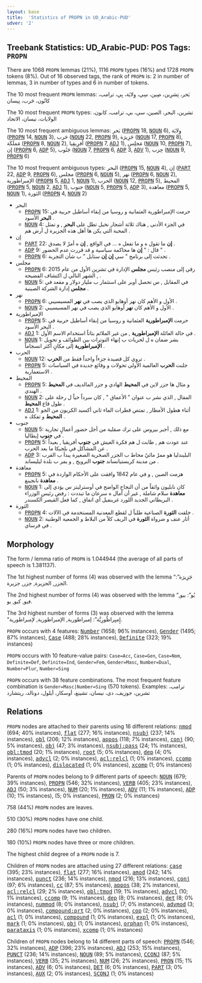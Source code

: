```yaml
---
layout: base
title:  'Statistics of PROPN in UD_Arabic-PUD'
udver: '2'
---
```


## Treebank Statistics: UD_Arabic-PUD: POS Tags: `PROPN`

There are 1068 `PROPN` lemmas (21%), 1116 `PROPN` types (16%) and 1728 `PROPN` tokens (8%).
Out of 16 observed tags, the rank of `PROPN` is: 2 in number of lemmas, 3 in number of types and 6 in number of tokens.

The 10 most frequent `PROPN` lemmas: بَحر، تِشرِين، صِين، سِي، وِلايَة، بِي، ترامب، كانُون، حَرب، نِيسان

The 10 most frequent `PROPN` types:  تشرين، البحر، الصين، سي، بي، ترامب، كانون، الولايات، نيسان، الاتحاد

The 10 most frequent ambiguous lemmas: بَحر (<tt><a href="ar_pud-pos-PROPN.html">PROPN</a></tt> 18, <tt><a href="ar_pud-pos-NOUN.html">NOUN</a></tt> 6), وِلايَة (<tt><a href="ar_pud-pos-PROPN.html">PROPN</a></tt> 14, <tt><a href="ar_pud-pos-NOUN.html">NOUN</a></tt> 3), حَرب (<tt><a href="ar_pud-pos-NOUN.html">NOUN</a></tt> 22, <tt><a href="ar_pud-pos-PROPN.html">PROPN</a></tt> 9), جَزِيرَة (<tt><a href="ar_pud-pos-NOUN.html">NOUN</a></tt> 17, <tt><a href="ar_pud-pos-PROPN.html">PROPN</a></tt> 8), مَملَكَة (<tt><a href="ar_pud-pos-PROPN.html">PROPN</a></tt> 8, <tt><a href="ar_pud-pos-NOUN.html">NOUN</a></tt> 2), أَفرِيقِيا (<tt><a href="ar_pud-pos-PROPN.html">PROPN</a></tt> 7, <tt><a href="ar_pud-pos-ADJ.html">ADJ</a></tt> 1), مَجلِس (<tt><a href="ar_pud-pos-NOUN.html">NOUN</a></tt> 10, <tt><a href="ar_pud-pos-PROPN.html">PROPN</a></tt> 7), إِن (<tt><a href="ar_pud-pos-PROPN.html">PROPN</a></tt> 6, <tt><a href="ar_pud-pos-ADP.html">ADP</a></tt> 5), جَنُوب (<tt><a href="ar_pud-pos-NOUN.html">NOUN</a></tt> 7, <tt><a href="ar_pud-pos-PROPN.html">PROPN</a></tt> 6, <tt><a href="ar_pud-pos-ADP.html">ADP</a></tt> 3, <tt><a href="ar_pud-pos-ADV.html">ADV</a></tt> 1), حِزب (<tt><a href="ar_pud-pos-NOUN.html">NOUN</a></tt> 9, <tt><a href="ar_pud-pos-PROPN.html">PROPN</a></tt> 6)

The 10 most frequent ambiguous types:  البحر (<tt><a href="ar_pud-pos-PROPN.html">PROPN</a></tt> 15, <tt><a href="ar_pud-pos-NOUN.html">NOUN</a></tt> 4), إن (<tt><a href="ar_pud-pos-PART.html">PART</a></tt> 22, <tt><a href="ar_pud-pos-ADP.html">ADP</a></tt> 9, <tt><a href="ar_pud-pos-PROPN.html">PROPN</a></tt> 6), مجلس (<tt><a href="ar_pud-pos-PROPN.html">PROPN</a></tt> 6, <tt><a href="ar_pud-pos-NOUN.html">NOUN</a></tt> 5), نهر (<tt><a href="ar_pud-pos-PROPN.html">PROPN</a></tt> 6, <tt><a href="ar_pud-pos-NOUN.html">NOUN</a></tt> 2), الإمبراطورية (<tt><a href="ar_pud-pos-PROPN.html">PROPN</a></tt> 5, <tt><a href="ar_pud-pos-ADJ.html">ADJ</a></tt> 1, <tt><a href="ar_pud-pos-NOUN.html">NOUN</a></tt> 1), الحرب (<tt><a href="ar_pud-pos-NOUN.html">NOUN</a></tt> 12, <tt><a href="ar_pud-pos-PROPN.html">PROPN</a></tt> 5), المحيط (<tt><a href="ar_pud-pos-PROPN.html">PROPN</a></tt> 5, <tt><a href="ar_pud-pos-NOUN.html">NOUN</a></tt> 2, <tt><a href="ar_pud-pos-ADJ.html">ADJ</a></tt> 1), جنوب (<tt><a href="ar_pud-pos-NOUN.html">NOUN</a></tt> 5, <tt><a href="ar_pud-pos-PROPN.html">PROPN</a></tt> 5, <tt><a href="ar_pud-pos-ADP.html">ADP</a></tt> 3), معاهدة (<tt><a href="ar_pud-pos-PROPN.html">PROPN</a></tt> 5, <tt><a href="ar_pud-pos-NOUN.html">NOUN</a></tt> 1), الثورة (<tt><a href="ar_pud-pos-PROPN.html">PROPN</a></tt> 4, <tt><a href="ar_pud-pos-NOUN.html">NOUN</a></tt> 2)


* البحر
  * <tt><a href="ar_pud-pos-PROPN.html">PROPN</a></tt> 15: حرمت الإمبراطورية العثمانية و روسيا من إبقاء أساطيل حربية في <b>البحر</b> الأسود .
  * <tt><a href="ar_pud-pos-NOUN.html">NOUN</a></tt> 4: في الجزء الأدنى , هناك ثلاثة أشجار نخيل تطل على <b>البحر</b> , و تمثل المحبة التي يكن ها أهل هذه الجزيرة ل أرض هم .
* إن
  * <tt><a href="ar_pud-pos-PART.html">PART</a></tt> 22: <b>إن</b> ما تقول ه و ما تفعل ه ... في الواقع , <b>إن</b> ه أمرٌ لا يصدق .
  * <tt><a href="ar_pud-pos-ADP.html">ADP</a></tt> 9: قال : " <b>إن</b> ها محاكمة سياسية و قد قررت عدم الحضور " .
  * <tt><a href="ar_pud-pos-PROPN.html">PROPN</a></tt> 6: تحدثت إلى برنامج " سي <b>إن</b> <b>إن</b> ستايل " ب شأن التجربة .
* مجلس
  * <tt><a href="ar_pud-pos-PROPN.html">PROPN</a></tt> 6: رقي إلى منصب رئيس <b>مجلس</b> الإدارة في تشرين الأول من عام 2015 , الشهر التالي ل اكتشاف الفضيحة .
  * <tt><a href="ar_pud-pos-NOUN.html">NOUN</a></tt> 5: في المقابل , س تحصل أوبر على استثمار ب مليار دولار و مقعد في <b>مجلس</b> إدارة الشركة الصينية .
* نهر
  * <tt><a href="ar_pud-pos-PROPN.html">PROPN</a></tt> 6: الأول و الأهم كان نهر أوهايو الذي يصب في <b>نهر</b> المسيسيبي .
  * <tt><a href="ar_pud-pos-NOUN.html">NOUN</a></tt> 2: الأول و الأهم كان <b>نهر</b> أوهايو الذي يصب في نهر المسيسيبي .
* الإمبراطورية
  * <tt><a href="ar_pud-pos-PROPN.html">PROPN</a></tt> 5: حرمت <b>الإمبراطورية</b> العثمانية و روسيا من إبقاء أساطيل حربية في البحر الأسود .
  * <tt><a href="ar_pud-pos-ADJ.html">ADJ</a></tt> 1: في حالة العائلة <b>الإمبراطورية</b> , من غير الملائم بتاتاً استخدام الاسم الأول .
  * <tt><a href="ar_pud-pos-NOUN.html">NOUN</a></tt> 1: بشر ضمان ه ل لحريات ب إنهاء التوترات بين الطوائف و تحويل <b>الإمبراطورية</b> إلى مكانٍ أكثر انسجاماً .
* الحرب
  * <tt><a href="ar_pud-pos-NOUN.html">NOUN</a></tt> 12: تروي كل قصيدة جزءاً واحداً فقط من <b>الحرب</b> .
  * <tt><a href="ar_pud-pos-PROPN.html">PROPN</a></tt> 5: جلبت <b>الحرب</b> العالمية الأولى تحولات و وقائع جديدة في السياسات الاستعمارية .
* المحيط
  * <tt><a href="ar_pud-pos-PROPN.html">PROPN</a></tt> 5: و مثال ها جزر لاين في <b>المحيط</b> الهادي و جزر المالديف في <b>المحيط</b> الهندي .
  * <tt><a href="ar_pud-pos-NOUN.html">NOUN</a></tt> 2: المقال , الذي نشر ب عنوان " الأعماق " , كان سرداً حياً ل رحلة على طول قاع <b>المحيط</b> .
  * <tt><a href="ar_pud-pos-ADJ.html">ADJ</a></tt> 1: أثناء هطول الأمطار , تمتص قطرات الماء ثاني أكسيد الكربون من الجو <b>المحيط</b> و تفكك ه .
* جنوب
  * <tt><a href="ar_pud-pos-NOUN.html">NOUN</a></tt> 5: مع ذلك , أجبر بيروس على ترك صقلية من أجل حضور أعمالٍ تجارية في <b>جنوب</b> إيطاليا .
  * <tt><a href="ar_pud-pos-PROPN.html">PROPN</a></tt> 5: عند عودت هم , طابت ل هم فكرة العيش في <b>جنوب</b> أفريقيا , بعيداً عن المشاكل في بلجيكا ما بعد الحرب .
  * <tt><a href="ar_pud-pos-ADP.html">ADP</a></tt> 3: البليندليا هو ممرٌ مائيٌ محاط ب الجزر الصخرية الصغيرة يبدأ ب القرب من مدينة كريستيانساند <b>جنوب</b> النرويج , و يمر ب بلدة ليليساند .
* معاهدة
  * <tt><a href="ar_pud-pos-PROPN.html">PROPN</a></tt> 5: هزمت الصين , و في عام 1842 وافقت على الأحكام الواردة في <b>معاهدة</b> نانجينغ .
  * <tt><a href="ar_pud-pos-NOUN.html">NOUN</a></tt> 1: كان نابليون واثقاً من أن النجاح الواضح في أوسترليتز س يؤدي إلى <b>معاهدة</b> سلام شاملة , غير أن آمال ه سرعان ما تبددت : رفض رئيس الوزراء البريطاني الجديد اللورد غرينفيل أي اتفاق , كما فعل القيصر ألكسندر .
* الثورة
  * <tt><a href="ar_pud-pos-PROPN.html">PROPN</a></tt> 4: خلقت <b>الثورة</b> الصناعية طلباً ل لقطع المعدنية المستخدمة في الآلات .
  * <tt><a href="ar_pud-pos-NOUN.html">NOUN</a></tt> 2: أثار عنف و ضرواة <b>الثورة</b> في الريف كلاً من البلاط و الجمعية الوطنية في فرساي .

## Morphology

The form / lemma ratio of `PROPN` is 1.044944 (the average of all parts of speech is 1.381137).

The 1st highest number of forms (4) was observed with the lemma “جَزِيرَة”: الجزر, الجزيرة, جزر, جزيرة.

The 2nd highest number of forms (4) was observed with the lemma “يُو”: بيو, فيو, كيو, يو.

The 3rd highest number of forms (3) was observed with the lemma “إِمبِراطُورِيَّة”: إمبراطورية, الإمبراطورية, لإمبراطورية.

`PROPN` occurs with 4 features: <tt><a href="ar_pud-feat-Number.html">Number</a></tt> (1658; 96% instances), <tt><a href="ar_pud-feat-Gender.html">Gender</a></tt> (1495; 87% instances), <tt><a href="ar_pud-feat-Case.html">Case</a></tt> (488; 28% instances), <tt><a href="ar_pud-feat-Definite.html">Definite</a></tt> (323; 19% instances)

`PROPN` occurs with 10 feature-value pairs: `Case=Acc`, `Case=Gen`, `Case=Nom`, `Definite=Def`, `Definite=Ind`, `Gender=Fem`, `Gender=Masc`, `Number=Dual`, `Number=Plur`, `Number=Sing`

`PROPN` occurs with 38 feature combinations.
The most frequent feature combination is `Gender=Masc|Number=Sing` (570 tokens).
Examples: ترامب، تشرين، جوزيف، دي، نيسان، تشينغ، أوسكار، أيلول، دونالد، ريتشارد


## Relations

`PROPN` nodes are attached to their parents using 16 different relations: <tt><a href="ar_pud-dep-nmod.html">nmod</a></tt> (694; 40% instances), <tt><a href="ar_pud-dep-flat.html">flat</a></tt> (277; 16% instances), <tt><a href="ar_pud-dep-nsubj.html">nsubj</a></tt> (237; 14% instances), <tt><a href="ar_pud-dep-obl.html">obl</a></tt> (206; 12% instances), <tt><a href="ar_pud-dep-appos.html">appos</a></tt> (118; 7% instances), <tt><a href="ar_pud-dep-conj.html">conj</a></tt> (90; 5% instances), <tt><a href="ar_pud-dep-obj.html">obj</a></tt> (47; 3% instances), <tt><a href="ar_pud-dep-nsubj-pass.html">nsubj:pass</a></tt> (24; 1% instances), <tt><a href="ar_pud-dep-obl-tmod.html">obl:tmod</a></tt> (20; 1% instances), <tt><a href="ar_pud-dep-root.html">root</a></tt> (5; 0% instances), <tt><a href="ar_pud-dep-dep.html">dep</a></tt> (4; 0% instances), <tt><a href="ar_pud-dep-advcl.html">advcl</a></tt> (2; 0% instances), <tt><a href="ar_pud-dep-acl-relcl.html">acl:relcl</a></tt> (1; 0% instances), <tt><a href="ar_pud-dep-ccomp.html">ccomp</a></tt> (1; 0% instances), <tt><a href="ar_pud-dep-dislocated.html">dislocated</a></tt> (1; 0% instances), <tt><a href="ar_pud-dep-xcomp.html">xcomp</a></tt> (1; 0% instances)

Parents of `PROPN` nodes belong to 9 different parts of speech: <tt><a href="ar_pud-pos-NOUN.html">NOUN</a></tt> (679; 39% instances), <tt><a href="ar_pud-pos-PROPN.html">PROPN</a></tt> (546; 32% instances), <tt><a href="ar_pud-pos-VERB.html">VERB</a></tt> (405; 23% instances), <tt><a href="ar_pud-pos-ADJ.html">ADJ</a></tt> (50; 3% instances), <tt><a href="ar_pud-pos-NUM.html">NUM</a></tt> (20; 1% instances), <tt><a href="ar_pud-pos-ADV.html">ADV</a></tt> (11; 1% instances), <tt><a href="ar_pud-pos-ADP.html">ADP</a></tt> (10; 1% instances),  (5; 0% instances), <tt><a href="ar_pud-pos-PRON.html">PRON</a></tt> (2; 0% instances)

758 (44%) `PROPN` nodes are leaves.

510 (30%) `PROPN` nodes have one child.

280 (16%) `PROPN` nodes have two children.

180 (10%) `PROPN` nodes have three or more children.

The highest child degree of a `PROPN` node is 7.

Children of `PROPN` nodes are attached using 27 different relations: <tt><a href="ar_pud-dep-case.html">case</a></tt> (395; 23% instances), <tt><a href="ar_pud-dep-flat.html">flat</a></tt> (277; 16% instances), <tt><a href="ar_pud-dep-amod.html">amod</a></tt> (242; 14% instances), <tt><a href="ar_pud-dep-punct.html">punct</a></tt> (236; 14% instances), <tt><a href="ar_pud-dep-nmod.html">nmod</a></tt> (216; 13% instances), <tt><a href="ar_pud-dep-conj.html">conj</a></tt> (97; 6% instances), <tt><a href="ar_pud-dep-cc.html">cc</a></tt> (87; 5% instances), <tt><a href="ar_pud-dep-appos.html">appos</a></tt> (38; 2% instances), <tt><a href="ar_pud-dep-acl-relcl.html">acl:relcl</a></tt> (29; 2% instances), <tt><a href="ar_pud-dep-obl-tmod.html">obl:tmod</a></tt> (19; 1% instances), <tt><a href="ar_pud-dep-advcl.html">advcl</a></tt> (10; 1% instances), <tt><a href="ar_pud-dep-ccomp.html">ccomp</a></tt> (9; 1% instances), <tt><a href="ar_pud-dep-dep.html">dep</a></tt> (8; 0% instances), <tt><a href="ar_pud-dep-det.html">det</a></tt> (8; 0% instances), <tt><a href="ar_pud-dep-nummod.html">nummod</a></tt> (8; 0% instances), <tt><a href="ar_pud-dep-nsubj.html">nsubj</a></tt> (7; 0% instances), <tt><a href="ar_pud-dep-advmod.html">advmod</a></tt> (3; 0% instances), <tt><a href="ar_pud-dep-compound-prt.html">compound:prt</a></tt> (2; 0% instances), <tt><a href="ar_pud-dep-cop.html">cop</a></tt> (2; 0% instances), <tt><a href="ar_pud-dep-acl.html">acl</a></tt> (1; 0% instances), <tt><a href="ar_pud-dep-compound.html">compound</a></tt> (1; 0% instances), <tt><a href="ar_pud-dep-expl.html">expl</a></tt> (1; 0% instances), <tt><a href="ar_pud-dep-mark.html">mark</a></tt> (1; 0% instances), <tt><a href="ar_pud-dep-obj.html">obj</a></tt> (1; 0% instances), <tt><a href="ar_pud-dep-orphan.html">orphan</a></tt> (1; 0% instances), <tt><a href="ar_pud-dep-parataxis.html">parataxis</a></tt> (1; 0% instances), <tt><a href="ar_pud-dep-xcomp.html">xcomp</a></tt> (1; 0% instances)

Children of `PROPN` nodes belong to 14 different parts of speech: <tt><a href="ar_pud-pos-PROPN.html">PROPN</a></tt> (546; 32% instances), <tt><a href="ar_pud-pos-ADP.html">ADP</a></tt> (396; 23% instances), <tt><a href="ar_pud-pos-ADJ.html">ADJ</a></tt> (253; 15% instances), <tt><a href="ar_pud-pos-PUNCT.html">PUNCT</a></tt> (236; 14% instances), <tt><a href="ar_pud-pos-NOUN.html">NOUN</a></tt> (89; 5% instances), <tt><a href="ar_pud-pos-CCONJ.html">CCONJ</a></tt> (87; 5% instances), <tt><a href="ar_pud-pos-VERB.html">VERB</a></tt> (35; 2% instances), <tt><a href="ar_pud-pos-NUM.html">NUM</a></tt> (26; 2% instances), <tt><a href="ar_pud-pos-PRON.html">PRON</a></tt> (15; 1% instances), <tt><a href="ar_pud-pos-ADV.html">ADV</a></tt> (6; 0% instances), <tt><a href="ar_pud-pos-DET.html">DET</a></tt> (6; 0% instances), <tt><a href="ar_pud-pos-PART.html">PART</a></tt> (3; 0% instances), <tt><a href="ar_pud-pos-AUX.html">AUX</a></tt> (2; 0% instances), <tt><a href="ar_pud-pos-SCONJ.html">SCONJ</a></tt> (1; 0% instances)

